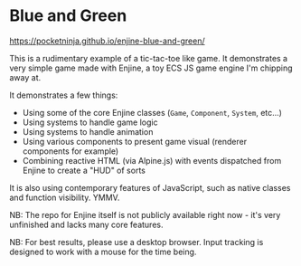 
# Blue and Green

https://pocketninja.github.io/enjine-blue-and-green/

This is a rudimentary example of a tic-tac-toe like game. It demonstrates a very simple game made with Enjine, a toy ECS
JS game engine I'm chipping away at.

It demonstrates a few things:

* Using some of the core Enjine classes (`Game`, `Component`, `System`, etc...)
* Using systems to handle game logic
* Using systems to handle animation
* Using various components to present game visual (renderer components for example)
* Combining reactive HTML (via Alpine.js) with events dispatched from Enjine to create a "HUD" of sorts

It is also using contemporary features of JavaScript, such as native classes and function visibility. YMMV.

NB: The repo for Enjine itself is not publicly available right now - it's very unfinished and lacks many core features. 

NB: For best results, please use a desktop browser. Input tracking is designed to work with a mouse for the time being.